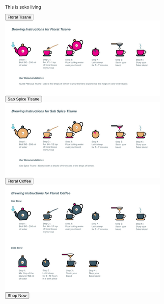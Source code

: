
<!DOCTYPE html>
<html>
<head>
  <meta name="viewport" content="width=device-width, initial-scale=1">
  <link rel="stylesheet" href="https://maxcdn.bootstrapcdn.com/bootstrap/3.4.1/css/bootstrap.min.css">
  <script src="https://ajax.googleapis.com/ajax/libs/jquery/3.5.1/jquery.min.js"></script>
  <script src="https://maxcdn.bootstrapcdn.com/bootstrap/3.4.1/js/bootstrap.min.js"></script>
</head>
<body>

<div class="container">
  <p>This is soko living</p>
  <button type="button" class="btn btn-info" data-toggle="collapse" data-target="#demo">Floral Tisane</button>
  <div id="FloralT" class="collapse">
        <img align="center" src="https://github.com/pandeyaakash/sokoliving/blob/main/images/1.jpeg?raw=true" /> 
  </div>
    <button type="button" class="btn btn-info" data-toggle="collapse" data-target="#demo">Sab Spice Tisane</button>
  <div id="sabspice" class="collapse">
        <img align="center" src="https://github.com/pandeyaakash/sokoliving/blob/main/images/2.jpeg?raw=true" /> 
  </div>
    <button type="button" class="btn btn-info" data-toggle="collapse" data-target="#demo">Floral Coffee</button>
  <div id="FloralC" class="collapse">
        <img align="center" src="https://github.com/pandeyaakash/sokoliving/blob/main/images/3.jpeg?raw=true" /> 
  </div>
  
  
  <div>
  <button type="button" class="btn btn-info" data-toggle="collapse" data-target="#demo" href="https://sokoliving.stores.instamojo.com/">Shop Now</button>
  </div>
</div>
